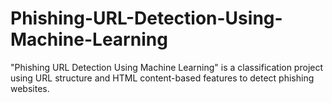 # Phishing-URL-Detection-Using-Machine-Learning
"Phishing URL Detection Using Machine Learning" is a classification project using URL structure and HTML content-based features to detect phishing websites.
